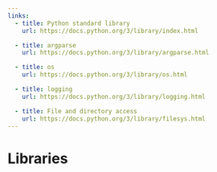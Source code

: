 ```yaml
---
links:
  - title: Python standard library
    url: https://docs.python.org/3/library/index.html

  - title: argparse
    url: https://docs.python.org/3/library/argparse.html

  - title: os
    url: https://docs.python.org/3/library/os.html

  - title: logging
    url: https://docs.python.org/3/library/logging.html

  - title: File and directory access
    url: https://docs.python.org/3/library/filesys.html
---
```

# Libraries
